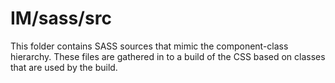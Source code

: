 # IM/sass/src

This folder contains SASS sources that mimic the component-class hierarchy. These files
are gathered in to a build of the CSS based on classes that are used by the build.
